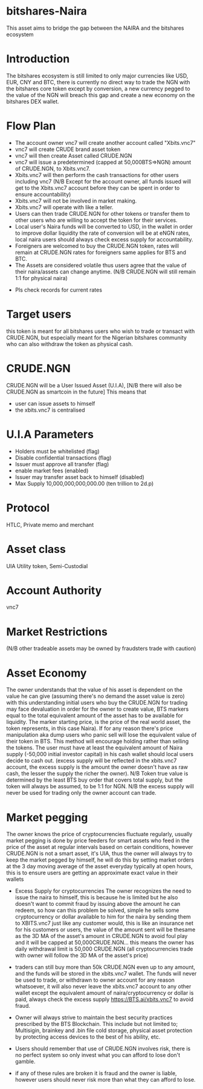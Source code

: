 # bitshares-Naira
This asset aims to bridge the gap between the NAIRA and the bitshares ecosystem

# Introduction
The bitshares ecosystem is still limited to only major currencies like USD, EUR, CNY and BTC, there is currently no direct way to trade the NGN with the bitshares core token except by conversion, a new currency pegged to the value of the NGN will breach this gap and create a new economy on the bitshares DEX wallet.
# Flow Plan
* The account owner vnc7 will create another account called "Xbits.vnc7"
* vnc7 will create CRUDE brand asset token
* vnc7 will then create Asset called CRUDE.NGN
* vnc7 will issue a predetermined (capped at 50,000BTS=>NGN) amount of CRUDE.NGN, to Xbits.vnc7.
* Xbits.vnc7 will then perform the cash transactions for other users including vnc7 (N/B Except for the account owner, all funds issued will get to the Xbits.vnc7 account before they can be spent in order to ensure accountability)
* Xbits.vnc7 will not be involved in market making.
* Xbits.vnc7 will operate with like a teller.
* Users can then trade CRUDE.NGN for other tokens or transfer them to other users who are willing to accept the token for their services.
* Local user's Naira funds will be converted to USD, in the wallet in order to improve dollar liquidity the rate of conversion will be at eNGN rates, local naira users should always check excess supply for accountability.
* Foreigners are welcomed to buy the CRUDE.NGN token, rates will remain at CRUDE.NGN rates for foreigners same applies for BTS and BTC.
* The Assets are considered volatile thus users agree that the value of their naira/assets can change anytime. (N/B CRUDE.NGN will still remain 1:1 for physical naira)
- Pls check records for current rates
# Target users
this token is meant for all bitshares users who wish to trade or transact with CRUDE.NGN, but especially meant for the Nigerian bitshares community who can also withdraw the token as physical cash.
# CRUDE.NGN
CRUDE.NGN will be a User Issued Asset (U.I.A), [N/B there will also be CRUDE.NGN as smartcoin in the future]
This means that
- user can issue assets to himself
- the xbits.vnc7 is centralised
# U.I.A Parameters
* Holders must be whitelisted (flag)
* Disable confidential transactions (flag)
* Issuer must approve all transfer (flag)
* enable market fees (enabled)
* Issuer may transfer asset back to himself (disabled)
* Max Supply 10,000,000,000,000.00 (ten trillion to 2d.p)
# Protocol
HTLC, Private memo and merchant
# Asset class
UIA Utility token, Semi-Custodial
# Account Authority
vnc7
# Market Restrictions
 (N/B other tradeable assets may be owned by fraudsters trade with caution)
# Asset Economy
The owner understands that the value of his asset is dependent on the value he can give (assuming there's no demand the asset value is zero) with this understanding initial users who buy the CRUDE.NGN for trading may face devaluation in order for the owner to create value, BTS markers equal to the total equivalent amount of the asset has to be available for liquidity. The marker starting price, is the price of the real world asset, the token represents, in this case Naira).  If for any reason there's price manipulation aka dump users who panic sell will lose the equivalent value of their token in BTS. This method will encourage holding rather than selling the tokens.
The user must have at least the equivalent amount of Naira supply (-50,000 initial investor capital) in his cash wallet should local users decide to cash out. (excess supply will be reflected in the xbits.vnc7 account, the excess supply is the amount the owner doesn't have as raw cash, the lesser the supply the richer the owner).
N/B Token true value is determined by the least BTS buy order that covers total supply, but the token will always be assumed, to be  1:1 for NGN.
N/B the excess supply will never be used for trading only the owner account can trade.
# Market pegging
The owner knows the price of cryptocurrencies fluctuate regularly, usually market pegging is done by price feeders for smart assets who feed in the price of the asset at regular intervals based on certain conditions, however CRUDE.NGN is not a smart asset, it's UIA, thus the owner will always try to keep the market pegged by himself, he will do this by setting market orders at the 3 day moving average of the asset everyday typically at open hours, this is to ensure users are getting an approximate exact value in their wallets
- Excess Supply for cryptocurrencies
The owner recognizes the need to issue the naira to himself, this is because he is limited but he also doesn't want to commit fraud by issuing above the amount he can redeem, so how can this problem be solved, simple he sells some cryptocurrency or dollar available to him for the naira by sending them to XBITS.vnc7 just like any customer would, this is like an insurance net for his customers or users, the value of the amount sent will be thesame as the 3D MA of the asset's amount in CRUDE.NGN to avoid foul play and it will be capped at 50,000CRUDE.NGN... this means the owner has daily withdrawal limit is 50,000 CRUDE.NGN (all cryptocurrencies trade with owner will follow the 3D MA
of the asset's price)

- traders can still buy more than 50k CRUDE.NGN even up to any amount, and the funds will be stored in the xbits.vnc7 wallet. The funds will never be used to trade, or withdrawn to owner account for any reason whatsoever, it will also never leave the xbits.vnc7 account to any other wallet except the equivalent amount of naira/cryptocurrency or dollar is paid, always check the excess supply https://BTS.ai/xbits.vnc7 to avoid fraud.

- Owner will always strive to maintain the best security practices prescribed by the BTS Blockchain. This include but not limited to; Multisigin, brainkey and .bin file cold storage, physical asset protection by protecting access devices to the best of his ability, etc.

- Users should remember that use of CRUDE.NGN involves risk, there is no perfect system so only invest what you can afford to lose don't gamble.

- if any of these rules are broken it is fraud and the owner is liable, however users should never risk more than what they can afford to lose.

